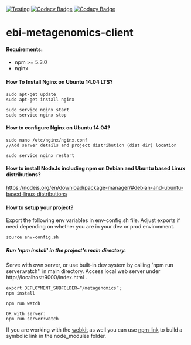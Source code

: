 [![Testing](https://github.com/EBI-Metagenomics/ebi-metagenomics-client/actions/workflows/test.yml/badge.svg)](https://github.com/EBI-Metagenomics/ebi-metagenomics-client/actions/workflows/test.yml)
[![Codacy Badge](https://api.codacy.com/project/badge/Coverage/a6b6fad49bc34f10b3498086faacbde6)](https://www.codacy.com/app/mb1069/ebi-metagenomics-client?utm_source=github.com&utm_medium=referral&utm_content=EBI-Metagenomics/ebi-metagenomics-client&utm_campaign=Badge_Coverage)
[![Codacy Badge](https://api.codacy.com/project/badge/Grade/a6b6fad49bc34f10b3498086faacbde6)](https://www.codacy.com/app/mb1069/ebi-metagenomics-client?utm_source=github.com&amp;utm_medium=referral&amp;utm_content=EBI-Metagenomics/ebi-metagenomics-client&amp;utm_campaign=Badge_Grade)
 # ebi-metagenomics-client
#### Requirements:
 - npm >= 5.3.0
 - nginx
 
#### How To Install Nginx on Ubuntu 14.04 LTS?

```
sudo apt-get update
sudo apt-get install nginx

sudo service nginx start
sudo service nginx stop
```

#### How to configure Nginx on Ubuntu 14.04?

```
sudo nano /etc/nginx/nginx.conf
//Add server details and project distribution (dist dir) location

sudo service nginx restart
```


#### How to install NodeJs including npm on Debian and Ubuntu based Linux distributions?
https://nodejs.org/en/download/package-manager/#debian-and-ubuntu-based-linux-distributions

#### How to setup your project?
Export the following env variables in env-config.sh file. Adjust exports if need depending on whether you are in your dev or
prod environment.

```
source env-config.sh
```

##### Run 'npm install' in the project's main directory.
 Serve with own server, or use built-in dev system by calling 'npm run server:watch'' in main directory.
 Access local web server under http://localhost:9000/index.html .
```
export DEPLOYMENT_SUBFOLDER=“/metagenomics”;
npm install

npm run watch 

OR with server:
npm run server:watch
```

If you are working with the [webkit](https://github.com/EBI-Metagenomics/ebi-metagenomics-webkit) as well you can use [npm link](https://docs.npmjs.com/cli/link) to build a symbolic link in the node_modules folder.